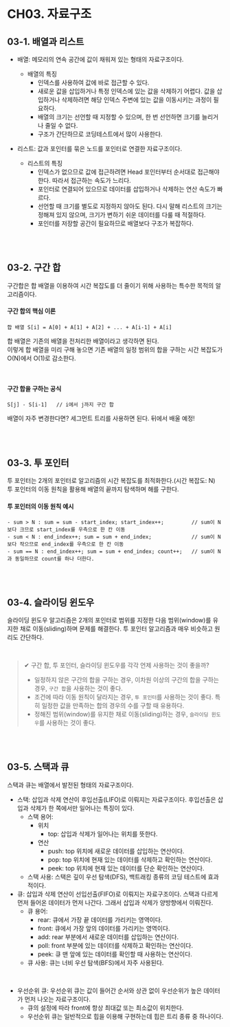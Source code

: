 # CH03. 자료구조

## 03-1. 배열과 리스트
- 배열: 메모리의 연속 공간에 값이 채워져 있는 형태의 자료구조이다. 
  - 배열의 특징
    - 인덱스를 사용하여 값에 바로 접근할 수 있다.
    - 새로운 값을 삽입하거나 특정 인덱스에 있는 값을 삭제하기 어렵다. 값을 삽입하거나 삭제하려면 해당 인덱스 주변에 있는 값을 이동시키는 과정이 필요하다.
    - 배열의 크기는 선언할 때 지정할 수 있으며, 한 번 선언하면 크기를 늘리거나 줄일 수 없다.
    - 구조가 간단하므로 코딩테스트에서 많이 사용한다.

- 리스트: 값과 포인터를 묶은 노드를 포인터로 연결한 자료구조이다.
  - 리스트의 특징
    - 인덱스가 없으므로 값에 접근하려면 Head 포인터부터 순서대로 접근해야 한다. 따라서 접근하는 속도가 느리다.
    - 포인터로 연결되어 있으므로 데이터를 삽입하거나 삭제하는 연산 속도가 빠르다.
    - 선언할 때 크기를 별도로 지정하지 않아도 된다. 다시 말해 리스트의 크기는 정해져 있지 않으며, 크기가 변하기 쉬운 데이터를 다룰 때 적절하다.
    - 포인터를 저장할 공간이 필요하므로 배열보다 구조가 복잡하다.

<br><br>

## 03-2. 구간 합
구간합은 합 배열을 이용하여 시간 복잡도를 더 줄이기 위해 사용하는 특수한 목적의 알고리즘이다.

#### 구간 합의 핵심 이론
`합 배열 S[i] = A[0] + A[1] + A[2] + ... + A[i-1] + A[i]`  

합 배열은 기존의 배열을 전처리한 배열이라고 생각하면 된다.  
이렇게 합 배열을 미리 구해 놓으면 기존 배열의 일정 범위의 합을 구하는 시간 복잡도가 O(N)에서 O(1)로 감소한다.

<br>

#### 구간 합을 구하는 공식
`S[j] - S[i-1]   // i에서 j까지 구간 합`  

배열이 자주 변경한다면?  세그먼트 트리를 사용하면 된다. 뒤에서 배울 예정!

<br><br>

## 03-3. 투 포인터
투 포인터는 2개의 포인터로 알고리즘의 시간 복잡도를 최적화한다.(시간 복잡도: N)  
투 포인터의 이동 원칙을 활용해 배열의 끝까지 탐색하며 해를 구한다.   

#### 투 포인터의 이동 원칙 예시
```
- sum > N : sum = sum - start_index; start_index++;         // sum이 N보다 크므로 start_index를 우측으로 한 칸 이동
- sum < N : end_index++; sum = sum + end_index;             // sum이 N보다 작으므로 end_index를 우측으로 한 칸 이동
- sum == N : end_index++; sum = sum + end_index; count++;   // sum이 N과 동일하므로 count를 하나 더한다.
```

<br><br>

## 03-4. 슬라이딩 윈도우
슬라이딩 윈도우 알고리즘은 2개의 포인터로 범위를 지정한 다음 범위(window)를 유지한 채로 이동(sliding)하며 문제를 해결한다.
투 포인터 알고리즘과 매우 비슷하고 원리도 간단하다.  

<br>

> ✔ 구간 합, 투 포인터, 슬라이딩 윈도우를 각각 언제 사용하는 것이 좋을까? 
> 
> - 일정하지 않은 구간의 합을 구하는 경우, 이차원 이상의 구간의 합을 구하는 경우, `구간 합`을 사용하는 것이 좋다.
> - 조건에 따라 이동 원칙이 달라지는 경우, `투 포인터`를 사용하는 것이 좋다. 특히 일정한 값을 만족하는 합의 경우의 수를 구할 때 유용하다.
> - 정해진 범위(window)를 유지한 채로 이동(sliding)하는 경우, `슬라이딩 윈도우`를 사용하는 것이 좋다.

<br><br>

## 03-5. 스택과 큐
스택과 큐는 배열에서 발전된 형태의 자료구조이다.  

- 스택: 삽입과 삭제 연산이 후입선출(LIFO)로 이뤄지는 자료구조이다. 후입선출은 삽입과 삭제가 한 쪽에서만 일어나는 특징이 있다.  
  - 스택 용어:
    - 위치
      - top: 삽입과 삭제가 일어나는 위치를 뜻한다.
    - 연산
      - push: top 위치에 새로운 데이터를 삽입하는 연산이다.
      - pop: top 위치에 현재 있는 데이터를 삭제하고 확인하는 연산이다.
      - peek: top 위치에 현재 있는 데이터를 단순 확인하는 연산이다.
  - 스택 사용: 스택은 깊이 우선 탐색(DFS), 백트래킹 종류의 코딩 테스트에 효과적이다.
- 큐: 삽입과 삭제 연산이 선입선출(FIFO)로 이뤄지는 자료구조이다. 스택과 다르게 먼저 들어온 데이터가 먼저 나간다. 그래서 삽입과 삭제가 양방향에서 이뤄진다.  
  - 큐 용어:
    - rear: 큐에서 가장 끝 데이터를 가리키는 영역이다.
    - front: 큐에서 가장 앞의 데이터를 가리키는 영역이다.
    - add: rear 부분에서 새로운 데이터를 삽입하는 연산이다.
    - poll: front 부분에 있는 데이터를 삭제하고 확인하는 연산이다.
    - peek: 큐 맨 앞에 있는 데이터를 확인할 때 사용하는 연산이다.  
  - 큐 사용: 큐는 너비 우선 탐색(BFS)에서 자주 사용된다.

<br>

- 우선순위 큐: 우선순위 큐는 값이 들어간 순서와 상관 없이 우선순위가 높은 데이터가 먼저 나오는 자료구조이다. 
  - 큐의 설정에 따라 front에 항상 최대값 또는 최소값이 위치한다. 
  - 우선순위 큐는 일반적으로 힙을 이용해 구현하는데 힙은 트리 종류 중 하나이다.